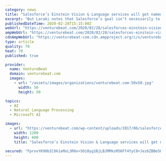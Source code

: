 ```yaml
---
category: news
title: "Salesforce’s Einstein Vision & Language services will get named entity recognition"
excerpt: "But Laraki notes that Salesforce’s goal isn’t necessarily to create the best natural language processing engine in the world. Rather, the idea is to tailor Einstein Vision & Language to customer relationship management and Salesforce clients’ needs. “This goal is very specific. We’re focused on solving problems in a way that drives ..."
publishedDateTime: 2020-02-28T15:15:00Z
webUrl: "https://venturebeat.com/2020/02/28/salesforces-einstein-vision-language-services-will-get-named-entity-recognition/"
ampWebUrl: "https://venturebeat.com/2020/02/28/salesforces-einstein-vision-language-services-will-get-named-entity-recognition/amp/"
cdnAmpWebUrl: "https://venturebeat-com.cdn.ampproject.org/c/s/venturebeat.com/2020/02/28/salesforces-einstein-vision-language-services-will-get-named-entity-recognition/amp/"
type: article
quality: 70
heat: 70
published: true

provider:
  name: VentureBeat
  domain: venturebeat.com
  images:
    - url: "/assets/images/organizations/venturebeat.com-50x50.jpg"
      width: 50
      height: 50

topics:
  - AI
  - Natural Language Processing
  - Microsoft AI

images:
  - url: "https://venturebeat.com/wp-content/uploads/2017/06/salesforce-tower-indianapolis-e1571779672792.jpg?fit=1200%2C600&strip=all"
    width: 1200
    height: 600
    title: "Salesforce’s Einstein Vision & Language services will get named entity recognition"

secured: "FprovYK98bIC8k1eMxL3R0x+5Oi0yg1BjLBJMMksM56Ff4YyC8+Jez6ZBBe5HI4qhBY16T0cfqPyg87+E85A0HpzNW1kG8MdN9H7DatMnpRg0YYcQtsZiixm+P9/cfh7xQyeDXykmglUCdt8s+RD1sMzjG8m4FjT/xkW7COz0QG/12EFlUhzcErmM30QFAZcN8xO/FDUgCoPFtxSjR5g6WEbV34OHMaGXB+kOL9hYMtUHLFU18OjUwwElitg7HbVMkl8Sb1SGC8M0JIem4CkdeKvVNqhf8//3LlabcJB6E6WpYv7Io80p4xcdeZXlqhG;gttwLEL73WsjXvN3f12/dA=="
---
```


